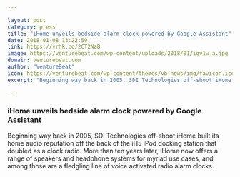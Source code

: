 ```yaml
---

layout: post
category: press
title: "iHome unveils bedside alarm clock powered by Google Assistant"
date: 2018-01-08 13:22:59
link: https://vrhk.co/2CT2NaB
image: https://venturebeat.com/wp-content/uploads/2018/01/igv1w_a.jpg
domain: venturebeat.com
author: "VentureBeat"
icon: https://venturebeat.com/wp-content/themes/vb-news/img/favicon.ico
excerpt: "Beginning way back in 2005, SDI Technologies off-shoot iHome built its home audio reputation off the back of the iH5 iPod docking station that doubled as a clock radio. More than ten years later, iHome now offers a range of speakers and headphone systems for myriad use cases, and among those are a fledgling line of voice activated radio alarm clocks."

---
```


### iHome unveils bedside alarm clock powered by Google Assistant

Beginning way back in 2005, SDI Technologies off-shoot iHome built its home audio reputation off the back of the iH5 iPod docking station that doubled as a clock radio. More than ten years later, iHome now offers a range of speakers and headphone systems for myriad use cases, and among those are a fledgling line of voice activated radio alarm clocks.